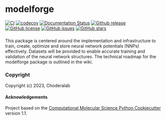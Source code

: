 modelforge
==============================
[//]: # (Badges)
[![CI](https://github.com/choderalab/modelforge/actions/workflows/CI.yaml/badge.svg)](https://github.com/choderalab/modelforge/actions/workflows/CI.yaml)
[![codecov](https://codecov.io/gh/choderalab/modelforge/branch/main/graph/badge.svg)](https://codecov.io/gh/choderalab/modelforge/branch/main)
[![Documentation Status](https://readthedocs.org/projects/modelforge/badge/?version=latest)](https://modelforge.readthedocs.io/en/latest/?badge=latest)
[![Github release](https://badgen.net/github/release/choderalab/modelforge)](https://github.com/choderalab/modelforge/)
[![GitHub license](https://img.shields.io/github/license/choderalab/modelforge?color=green)](https://github.com/choderalab/modelforge/blob/main/LICENSE)
[![GitHub issues](https://img.shields.io/github/issues/choderalab/modelforge?style=flat)](https://github.com/choderalab/modelforge/issues)
[![GitHub stars](https://img.shields.io/github/stars/choderalab/modelforge)](https://github.com/choderalab/modelforge/stargazers)

### 
This package is centered around the implementation and infrastructure to train, create, optimize and store neural network potentials (NNPs) effectively. 
Datasets will be provided to enable accurate training and validation of the neural network structures. 
The technical roadmap for the modelforge package is outlined in the wiki. 

### Copyright

Copyright (c) 2023, Choderalab


#### Acknowledgements
 
Project based on the 
[Computational Molecular Science Python Cookiecutter](https://github.com/molssi/cookiecutter-cms) version 1.1.
